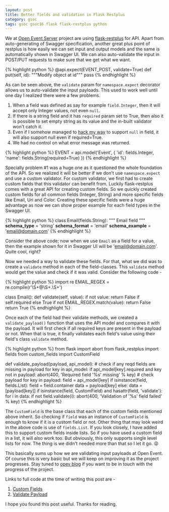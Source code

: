 ```yaml
---
layout: post
title: Better fields and validation in Flask Restplus
category: gsoc
tags: gsoc gsoc16 flask flask-restplus python
---
```


We at [Open Event Server](https://github.com/fossasia/open-event-orga-server) project are using [flask-restplus](http://flask-restplus.readthedocs.io) for API. 
Apart from auto-generating of Swagger specification, another great plus point of restplus is how easily 
we can set input and output models and the same is automatically shown in Swagger UI. 
We can also auto-validate the input in POST/PUT requests to make sure that we get what we want.

{% highlight python %}
@api.expect(EVENT_POST, validate=True)
def put(self, id):
    """Modify object at id"""
    pass
{% endhighlight %}

As can be seen above, the `validate` param for `namespace.expect` decorator allows us to auto-validate the input payloads.
This used to work well until one day I realized there were a few problems. 

1. When a field was defined as say for example `field.Integer`, then it will accept only Integer values, not even `null`.
2. If there is a string field and it has `required` param set to True, then also it is possible to set empty string as its value and the in-built validator won't catch it.
3. Even if I somehow managed to [hack my way](https://github.com/noirbizarre/flask-restplus/issues/179#issuecomment-224544238) to support `null` in field, 
it will also support null even if required=True.
4. We had no control on what error message was returned.

{% highlight python %}
EVENT = api.model('Event', {
    'id': fields.Integer,
    'name': fields.String(required=True)
})
{% endhighlight %}

Specially problem #1 was a huge one as it questioned the whole foundation of the API.
So we realized it will be better if we don't use `namespace.expect` and use a custom validator. 
For custom validator, we first had to create custom fields that this validator can benefit from. Luckily flask-restplus comes with a great API for creating custom fields. 
So we quickly created custom fields for all common fields (Integer, String) and more specific fields like Email, Uri and Color. 
Creating these specific fields were a huge advantage as now we can show proper example for each field types in the Swagger UI.

{% highlight python %}
class Email(fields.String):
    """
    Email field
    """
    __schema_type__ = 'string'
    __schema_format__ = 'email'
    __schema_example__ = 'email@domain.com'
{% endhighlight %}

Consider the above code; now when we use `Email` as a field for a value, then the example shown for it in Swagger UI will be 'email@domain.com'. Quite cool, right?

Now we needed a way to validate these fields. For that, what we did was to create a `validate` method in each of the field-classes. 
This `validate` method would get the value and check if it was valid. Consider the following code - 

{% highlight python %}
import re
EMAIL_REGEX = re.compile(r'\S+@\S+\.\S+')

class Email():
	def validate(self, value):
		if not value:
		    return False if self.required else True
		if not EMAIL_REGEX.match(value):
		    return False
		return True
{% endhighlight %}

Once each of the field had their validate methods, we created a `validate_payload()` function that uses the API model and compares it with the payload. 
It will first check if all required keys are present in the payload or not. 
When that is true, it finally validates each field's value using their field's class `validate` method.

{% highlight python %}
from flask import abort
from flask_restplus import fields
from custom_fields import CustomField

def validate_payload(payload, api_model):
    # check if any reqd fields are missing in payload
    for key in api_model:
        if api_model[key].required and key not in payload:
            abort(400, 'Required field \'%s\' missing' % key)
    # check payload
    for key in payload:
        field = api_model[key]
        if isinstance(field, fields.List):
            field = field.container
            data = payload[key]
        else:
            data = [payload[key]]
        if isinstance(field, CustomField) and hasattr(field, 'validate'):
            for i in data:
                if not field.validate(i):
                    abort(400, 'Validation of \'%s\' field failed' % key)
{% endhighlight %}

The `CustomField` is the base class that each of the custom fields mentioned above inherit. So checking if `field` was an instance of `CustomField` is enough to know if it is 
a custom field or not. 
Other thing that may look weird in the above code is use of `fields.List`. If you look closely, I have added this to support custom fields inside lists. 
So if you have used a custom field in a list, it will also work too. But obviously, this only supports single level lists for now. 
The thing is we didn't needed more than that so I let it go. :stuck_out_tongue_winking_eye:

This basically sums up how we are validating input payloads at Open Event. Of course this is very basic but we will keep on improving it as the project progresses.
Stay tuned to [opev blog](http://opev.wordpress.com) if you want to be in touch with the progress of the project.

Links to full code at the time of writing this post are -

1. [Custom Fields](https://github.com/fossasia/open-event-orga-server/blob/2bb118147a56e6cfc7d3ed7a01d28efd2da6467b/open_event/api/custom_fields.py)
2. [Validate Payload](https://github.com/fossasia/open-event-orga-server/blob/2bb118147a56e6cfc7d3ed7a01d28efd2da6467b/open_event/api/helpers.py#L135)


I hope you found this post useful. Thanks for reading.
